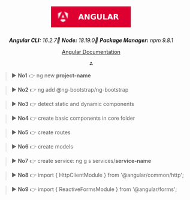 <div align="center">

# ![Angular](ng.svg)

_**Angular CLI:** 16.2.7🔺 **Node:** 18.19.0🔺 **Package Manager:** npm 9.8.1_

[Angular Documentation](https://angular.io/guide/cheatsheet)

⁂

</div>

> ▶ **No1** 👉 ng new **project-name**

> ▶ **No2** 👉 ng add @ng-bootstrap/ng-bootstrap

> ▶ **No3** 👉 detect static and dynamic components

> ▶ **No4** 👉 create basic components in core folder

> ▶ **No5** 👉 create routes

> ▶ **No6** 👉 create models

> ▶ **No7** 👉 create service: ng g s services/**service-name**

> ▶ **No8** 👉 import { HttpClientModule } from '@angular/common/http';

> ▶ **No9** 👉 import { ReactiveFormsModule } from '@angular/forms';

